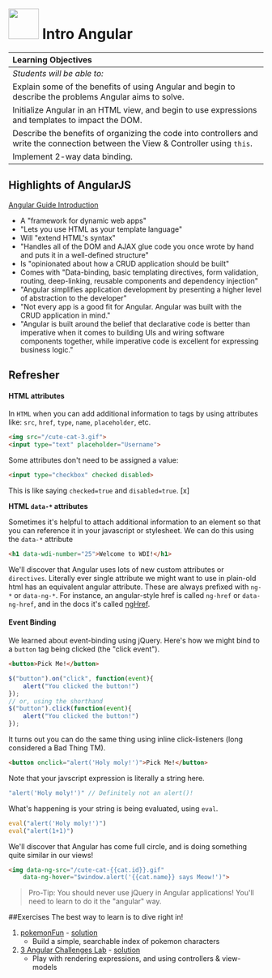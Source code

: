 # <img src="https://cloud.githubusercontent.com/assets/7833470/10899314/63829980-8188-11e5-8cdd-4ded5bcb6e36.png" height="60"> Intro Angular

| **Learning Objectives** |
| :---- |
| *Students will be able to:* |
| Explain some of the benefits of using Angular and begin to describe the problems Angular aims to solve. |
| Initialize Angular in an HTML view, and begin to use expressions and templates to impact the DOM. |
| Describe the benefits of organizing the code into controllers and write the connection between the View & Controller using `this`. |
| Implement 2-way data binding. |


## Highlights of AngularJS

[Angular Guide Introduction](https://docs.angularjs.org/guide/introduction)

* A "framework for dynamic web apps"
* "Lets you use HTML as your template language"
* Will "extend HTML's syntax"
* "Handles all of the DOM and AJAX glue code you once wrote by hand and puts it in a well-defined structure"
* Is "opinionated about how a CRUD application should be built"
* Comes with "Data-binding, basic templating directives, form validation, routing, deep-linking, reusable components and dependency injection"
* "Angular simplifies application development by presenting a higher level of abstraction to the developer"
* "Not every app is a good fit for Angular. Angular was built with the CRUD application in mind."
* "Angular is built around the belief that declarative code is better than imperative when it comes to building UIs and wiring software components together, while imperative code is excellent for expressing business logic."

## Refresher

#### HTML attributes
In `HTML` when you can add additional information to tags by using attributes like: `src`, `href`, `type`, `name`, `placeholder`, etc.

```html
<img src="/cute-cat-3.gif">
<input type="text" placeholder="Username">
```

Some attributes don't need to be assigned a value:

```html
<input type="checkbox" checked disabled>
```

This is like saying `checked=true` and `disabled=true`. [x]

**HTML `data-*` attributes**

Sometimes it's helpful to attach additional information to an element so that you can reference it in your javascript or stylesheet. We can do this using the `data-*` attribute

```html
<h1 data-wdi-number="25">Welcome to WDI!</h1>
```

We'll discover that Angular uses lots of new custom attributes or `directives`.
Literally ever single attribute we might want to use in plain-old html has an equivalent angular attribute. These are always prefixed with `ng-*` or `data-ng-*`. For instance, an angular-style href is called `ng-href` or `data-ng-href`, and in the docs it's called [ngHref](https://docs.angularjs.org/api/ng/directive/ngHref).

#### Event Binding
We learned about event-binding using jQuery. Here's how we might bind to a `button` tag being clicked (the "click event").

```html
<button>Pick Me!</button>
```

```js
$("button").on("click", function(event){
    alert("You clicked the button!")
});
// or, using the shorthand
$("button").click(function(event){
    alert("You clicked the button!")
});
```

It turns out you can do the same thing using inline click-listeners (long considered a Bad Thing TM).

```html
<button onclick="alert('Holy moly!')">Pick Me!</button>
```

Note that your javscript expression is literally a string here.
```js
"alert('Holy moly!')" // Definitely not an alert()!
```

What's happening is your string is being evaluated, using `eval`.

``` js
eval("alert('Holy moly!')")
eval("alert(1+1)")
```

We'll discover that Angular has come full circle, and is doing something quite similar in our views!

```html
<img data-ng-src="/cute-cat-{{cat.id}}.gif"
    data-ng-hover="$window.alert('{{cat.name}} says Meow!')">
```

> Pro-Tip: You should never use jQuery in Angular applications! You'll need to learn to do it the "angular" way.

##Exercises
The best way to learn is to dive right in!

1. [pokemonFun](exercises.md) - [solution](solution.md)
    * Build a simple, searchable index of pokemon characters
2. [3 Angular Challenges Lab](https://github.com/sf-wdi-25/intro_angular_challenges) - [solution](https://github.com/sf-wdi-25/intro_angular_challenges/tree/solution)
    * Play with rendering expressions, and using controllers & view-models
